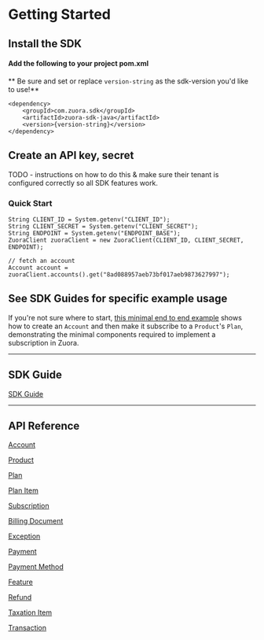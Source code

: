 
# Getting Started

## Install the SDK
#### Add the following to your project pom.xml
** Be sure and set or replace `version-string` as the sdk-version you'd like to use!**  
```
<dependency>
    <groupId>com.zuora.sdk</groupId>
    <artifactId>zuora-sdk-java</artifactId>
    <version>{version-string}</version>
</dependency>
```



## Create an API key, secret
TODO - instructions on how to do this & make sure their tenant is configured correctly so all SDK features work. 


### Quick Start
```
String CLIENT_ID = System.getenv("CLIENT_ID");
String CLIENT_SECRET = System.getenv("CLIENT_SECRET");
String ENDPOINT = System.getenv("ENDPOINT_BASE");
ZuoraClient zuoraClient = new ZuoraClient(CLIENT_ID, CLIENT_SECRET, ENDPOINT);

// fetch an account
Account account = zuoraClient.accounts().get("8ad088957aeb73bf017aeb9873627997");
```

## See SDK Guides for specific example usage

If you're not sure where to start, [this minimal end to end example](src/main/java/com/zuora/sdk/core/example/CreateAccountWithSubscription.java)  shows how to create an `Account` and then make it subscribe to a `Product`'s `Plan`, demonstrating the minimal components required to implement a subscription in Zuora. 
<hr />

## SDK Guide
[SDK Guide](https://www.zuora.com/developer/sdks/)


<hr />

## API Reference
[Account](doc/account.md)

[Product](doc/product.md)

[Plan](doc/plan.md)

[Plan Item](doc/plan-item.md)

[Subscription](doc/subscription.md)

[Billing Document](doc/billing-document.md)

[Exception](doc/exception.md)

[Payment](doc/payment.md)

[Payment Method](doc/payment-method.md)

[Feature](doc/feature.md)

[Refund](doc/refund.md)

[Taxation Item](doc/taxation-item.md)

[Transaction](doc/transaction.md)


